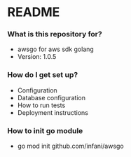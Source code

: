 # README #

### What is this repository for? ###

* awsgo for aws sdk golang
* Version: 1.0.5

### How do I get set up? ###

* Configuration
* Database configuration
* How to run tests
* Deployment instructions

### How to init go module

* go mod init github.com/infani/awsgo